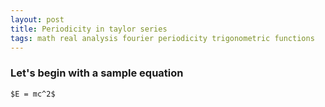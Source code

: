 ```yaml
---
layout: post
title: Periodicity in taylor series
tags: math real analysis fourier periodicity trigonometric functions
---
```

### Let's begin with a sample equation
`$E = mc^2$`

